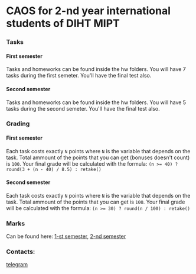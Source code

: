 # CAOS for 2-nd year international students of DIHT MIPT

### Tasks
#### First semester
Tasks and homeworks can be found inside the hw folders. You will have 7 tasks during the first semeter. You'll have the final test also.

#### Second semester
Tasks and homeworks can be found inside the hw folders. You will have 5 tasks during the second semeter. You'll have the final test also.

### Grading
#### First semester
Each task costs exactly `N` points where `N` is the variable that depends on the task. Total ammount of the points that you can get (bonuses doesn't count) is `100`. Your final grade will be calculated with the formula: `(n >= 40) ? round(3 + (n - 40) / 8.5) : retake()`

#### Second semester
Each task costs exactly `N` points where `N` is the variable that depends on the task. Total ammount of the points that you can get is `100`. Your final grade will be calculated with the formula: `(n >= 30) ? round(n / 100) : retake()`


### Marks
Can be found here: [1-st semester](https://docs.google.com/spreadsheets/d/1vyujWJSkl97zEH2YQs9lJ4rUdJ4PEFBkqwgUeQ7AaaU/edit?usp=sharing), [2-nd semester](https://docs.google.com/spreadsheets/d/1JMUHF-9qv9533gkvoWN0eP8Tp3qBaDBVRwQI9pWzotc/edit?usp=sharing)

### Contacts:
[telegram](https://t.me/konstantinleladze)

